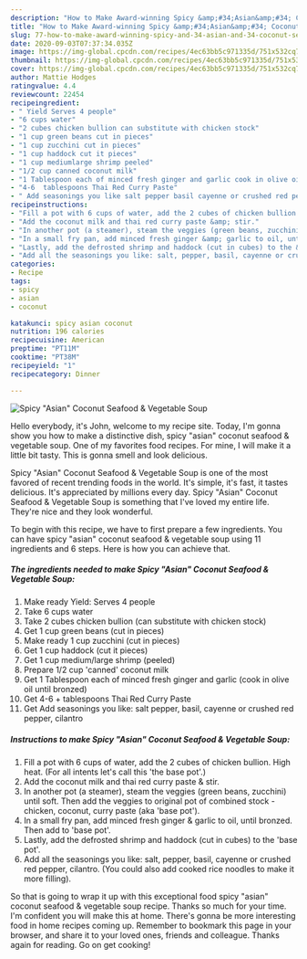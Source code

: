 ```yaml
---
description: "How to Make Award-winning Spicy &amp;#34;Asian&amp;#34; Coconut Seafood &amp;amp; Vegetable Soup"
title: "How to Make Award-winning Spicy &amp;#34;Asian&amp;#34; Coconut Seafood &amp;amp; Vegetable Soup"
slug: 77-how-to-make-award-winning-spicy-and-34-asian-and-34-coconut-seafood-and-amp-vegetable-soup
date: 2020-09-03T07:37:34.035Z
image: https://img-global.cpcdn.com/recipes/4ec63bb5c971335d/751x532cq70/spicy-asian-coconut-seafood-vegetable-soup-recipe-main-photo.jpg
thumbnail: https://img-global.cpcdn.com/recipes/4ec63bb5c971335d/751x532cq70/spicy-asian-coconut-seafood-vegetable-soup-recipe-main-photo.jpg
cover: https://img-global.cpcdn.com/recipes/4ec63bb5c971335d/751x532cq70/spicy-asian-coconut-seafood-vegetable-soup-recipe-main-photo.jpg
author: Mattie Hodges
ratingvalue: 4.4
reviewcount: 22454
recipeingredient:
- " Yield Serves 4 people"
- "6 cups water"
- "2 cubes chicken bullion can substitute with chicken stock"
- "1 cup green beans cut in pieces"
- "1 cup zucchini cut in pieces"
- "1 cup haddock cut it pieces"
- "1 cup mediumlarge shrimp peeled"
- "1/2 cup canned coconut milk"
- "1 Tablespoon each of minced fresh ginger and garlic cook in olive oil until bronzed"
- "4-6  tablespoons Thai Red Curry Paste"
- " Add seasonings you like salt pepper basil cayenne or crushed red pepper cilantro"
recipeinstructions:
- "Fill a pot with 6 cups of water, add the 2 cubes of chicken bullion. High heat. (For all intents let&#39;s call this &#39;the base pot&#39;.)"
- "Add the coconut milk and thai red curry paste &amp; stir."
- "In another pot (a steamer), steam the veggies (green beans, zucchini) until soft. Then add the veggies to original pot of combined stock - chicken, coconut, curry paste (aka &#39;base pot&#39;)."
- "In a small fry pan, add minced fresh ginger &amp; garlic to oil, until bronzed. Then add to &#39;base pot&#39;."
- "Lastly, add the defrosted shrimp and haddock (cut in cubes) to the &#39;base pot&#39;."
- "Add all the seasonings you like: salt, pepper, basil, cayenne or crushed red pepper, cilantro. (You could also add cooked rice noodles to make it more filling)."
categories:
- Recipe
tags:
- spicy
- asian
- coconut

katakunci: spicy asian coconut 
nutrition: 196 calories
recipecuisine: American
preptime: "PT11M"
cooktime: "PT38M"
recipeyield: "1"
recipecategory: Dinner

---
```



![Spicy &#34;Asian&#34; Coconut Seafood &amp; Vegetable Soup](https://img-global.cpcdn.com/recipes/4ec63bb5c971335d/751x532cq70/spicy-asian-coconut-seafood-vegetable-soup-recipe-main-photo.jpg)

Hello everybody, it's John, welcome to my recipe site. Today, I'm gonna show you how to make a distinctive dish, spicy &#34;asian&#34; coconut seafood &amp; vegetable soup. One of my favorites food recipes. For mine, I will make it a little bit tasty. This is gonna smell and look delicious.



Spicy &#34;Asian&#34; Coconut Seafood &amp; Vegetable Soup is one of the most favored of recent trending foods in the world. It's simple, it's fast, it tastes delicious. It's appreciated by millions every day. Spicy &#34;Asian&#34; Coconut Seafood &amp; Vegetable Soup is something that I've loved my entire life. They're nice and they look wonderful.


To begin with this recipe, we have to first prepare a few ingredients. You can have spicy &#34;asian&#34; coconut seafood &amp; vegetable soup using 11 ingredients and 6 steps. Here is how you can achieve that.

<!--inarticleads1-->

##### The ingredients needed to make Spicy &#34;Asian&#34; Coconut Seafood &amp; Vegetable Soup:

1. Make ready  Yield: Serves 4 people
1. Take 6 cups water
1. Take 2 cubes chicken bullion (can substitute with chicken stock)
1. Get 1 cup green beans (cut in pieces)
1. Make ready 1 cup zucchini (cut in pieces)
1. Get 1 cup haddock (cut it pieces)
1. Get 1 cup medium/large shrimp (peeled)
1. Prepare 1/2 cup &#39;canned&#39; coconut milk
1. Get 1 Tablespoon each of minced fresh ginger and garlic (cook in olive oil until bronzed)
1. Get 4-6 + tablespoons Thai Red Curry Paste
1. Get  Add seasonings you like: salt pepper, basil, cayenne or crushed red pepper, cilantro




<!--inarticleads2-->

##### Instructions to make Spicy &#34;Asian&#34; Coconut Seafood &amp; Vegetable Soup:

1. Fill a pot with 6 cups of water, add the 2 cubes of chicken bullion. High heat. (For all intents let&#39;s call this &#39;the base pot&#39;.)
1. Add the coconut milk and thai red curry paste &amp; stir.
1. In another pot (a steamer), steam the veggies (green beans, zucchini) until soft. Then add the veggies to original pot of combined stock - chicken, coconut, curry paste (aka &#39;base pot&#39;).
1. In a small fry pan, add minced fresh ginger &amp; garlic to oil, until bronzed. Then add to &#39;base pot&#39;.
1. Lastly, add the defrosted shrimp and haddock (cut in cubes) to the &#39;base pot&#39;.
1. Add all the seasonings you like: salt, pepper, basil, cayenne or crushed red pepper, cilantro. (You could also add cooked rice noodles to make it more filling).




So that is going to wrap it up with this exceptional food spicy &#34;asian&#34; coconut seafood &amp; vegetable soup recipe. Thanks so much for your time. I'm confident you will make this at home. There's gonna be more interesting food in home recipes coming up. Remember to bookmark this page in your browser, and share it to your loved ones, friends and colleague. Thanks again for reading. Go on get cooking!
